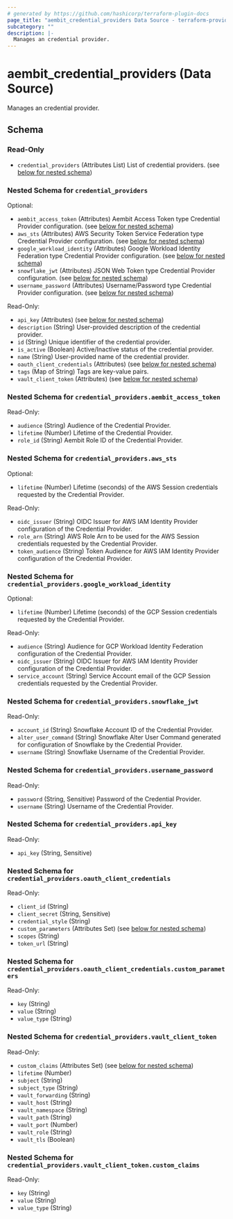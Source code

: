 ```yaml
---
# generated by https://github.com/hashicorp/terraform-plugin-docs
page_title: "aembit_credential_providers Data Source - terraform-provider-aembit"
subcategory: ""
description: |-
  Manages an credential provider.
---
```


# aembit_credential_providers (Data Source)

Manages an credential provider.



<!-- schema generated by tfplugindocs -->
## Schema

### Read-Only

- `credential_providers` (Attributes List) List of credential providers. (see [below for nested schema](#nestedatt--credential_providers))

<a id="nestedatt--credential_providers"></a>
### Nested Schema for `credential_providers`

Optional:

- `aembit_access_token` (Attributes) Aembit Access Token type Credential Provider configuration. (see [below for nested schema](#nestedatt--credential_providers--aembit_access_token))
- `aws_sts` (Attributes) AWS Security Token Service Federation type Credential Provider configuration. (see [below for nested schema](#nestedatt--credential_providers--aws_sts))
- `google_workload_identity` (Attributes) Google Workload Identity Federation type Credential Provider configuration. (see [below for nested schema](#nestedatt--credential_providers--google_workload_identity))
- `snowflake_jwt` (Attributes) JSON Web Token type Credential Provider configuration. (see [below for nested schema](#nestedatt--credential_providers--snowflake_jwt))
- `username_password` (Attributes) Username/Password type Credential Provider configuration. (see [below for nested schema](#nestedatt--credential_providers--username_password))

Read-Only:

- `api_key` (Attributes) (see [below for nested schema](#nestedatt--credential_providers--api_key))
- `description` (String) User-provided description of the credential provider.
- `id` (String) Unique identifier of the credential provider.
- `is_active` (Boolean) Active/Inactive status of the credential provider.
- `name` (String) User-provided name of the credential provider.
- `oauth_client_credentials` (Attributes) (see [below for nested schema](#nestedatt--credential_providers--oauth_client_credentials))
- `tags` (Map of String) Tags are key-value pairs.
- `vault_client_token` (Attributes) (see [below for nested schema](#nestedatt--credential_providers--vault_client_token))

<a id="nestedatt--credential_providers--aembit_access_token"></a>
### Nested Schema for `credential_providers.aembit_access_token`

Read-Only:

- `audience` (String) Audience of the Credential Provider.
- `lifetime` (Number) Lifetime of the Credential Provider.
- `role_id` (String) Aembit Role ID of the Credential Provider.


<a id="nestedatt--credential_providers--aws_sts"></a>
### Nested Schema for `credential_providers.aws_sts`

Optional:

- `lifetime` (Number) Lifetime (seconds) of the AWS Session credentials requested by the Credential Provider.

Read-Only:

- `oidc_issuer` (String) OIDC Issuer for AWS IAM Identity Provider configuration of the Credential Provider.
- `role_arn` (String) AWS Role Arn to be used for the AWS Session credentials requested by the Credential Provider.
- `token_audience` (String) Token Audience for AWS IAM Identity Provider configuration of the Credential Provider.


<a id="nestedatt--credential_providers--google_workload_identity"></a>
### Nested Schema for `credential_providers.google_workload_identity`

Optional:

- `lifetime` (Number) Lifetime (seconds) of the GCP Session credentials requested by the Credential Provider.

Read-Only:

- `audience` (String) Audience for GCP Workload Identity Federation configuration of the Credential Provider.
- `oidc_issuer` (String) OIDC Issuer for AWS IAM Identity Provider configuration of the Credential Provider.
- `service_account` (String) Service Account email of the GCP Session credentials requested by the Credential Provider.


<a id="nestedatt--credential_providers--snowflake_jwt"></a>
### Nested Schema for `credential_providers.snowflake_jwt`

Read-Only:

- `account_id` (String) Snowflake Account ID of the Credential Provider.
- `alter_user_command` (String) Snowflake Alter User Command generated for configuration of Snowflake by the Credential Provider.
- `username` (String) Snowflake Username of the Credential Provider.


<a id="nestedatt--credential_providers--username_password"></a>
### Nested Schema for `credential_providers.username_password`

Read-Only:

- `password` (String, Sensitive) Password of the Credential Provider.
- `username` (String) Username of the Credential Provider.


<a id="nestedatt--credential_providers--api_key"></a>
### Nested Schema for `credential_providers.api_key`

Read-Only:

- `api_key` (String, Sensitive)


<a id="nestedatt--credential_providers--oauth_client_credentials"></a>
### Nested Schema for `credential_providers.oauth_client_credentials`

Read-Only:

- `client_id` (String)
- `client_secret` (String, Sensitive)
- `credential_style` (String)
- `custom_parameters` (Attributes Set) (see [below for nested schema](#nestedatt--credential_providers--oauth_client_credentials--custom_parameters))
- `scopes` (String)
- `token_url` (String)

<a id="nestedatt--credential_providers--oauth_client_credentials--custom_parameters"></a>
### Nested Schema for `credential_providers.oauth_client_credentials.custom_parameters`

Read-Only:

- `key` (String)
- `value` (String)
- `value_type` (String)



<a id="nestedatt--credential_providers--vault_client_token"></a>
### Nested Schema for `credential_providers.vault_client_token`

Read-Only:

- `custom_claims` (Attributes Set) (see [below for nested schema](#nestedatt--credential_providers--vault_client_token--custom_claims))
- `lifetime` (Number)
- `subject` (String)
- `subject_type` (String)
- `vault_forwarding` (String)
- `vault_host` (String)
- `vault_namespace` (String)
- `vault_path` (String)
- `vault_port` (Number)
- `vault_role` (String)
- `vault_tls` (Boolean)

<a id="nestedatt--credential_providers--vault_client_token--custom_claims"></a>
### Nested Schema for `credential_providers.vault_client_token.custom_claims`

Read-Only:

- `key` (String)
- `value` (String)
- `value_type` (String)
